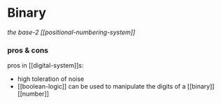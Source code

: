 # Binary

_the base-2 [[positional-numbering-system]]_

### pros & cons

pros in [[digital-system]]s:

- high toleration of noise
- [[boolean-logic]] can be used to manipulate the digits of a [[binary]] [[number]]
